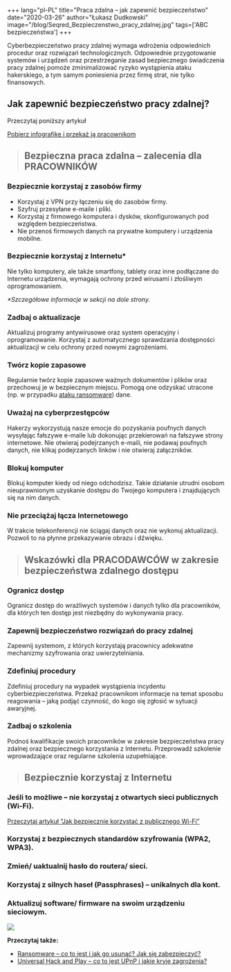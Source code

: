 +++
lang="pl-PL"
title="Praca zdalna – jak zapewnić bezpieczeństwo"
date="2020-03-26"
author="Łukasz Dudkowski"
image="/blog/Seqred_Bezpieczenstwo_pracy_zdalnej.jpg"
tags=['ABC bezpieczeństwa']
+++

Cyberbezpieczeństwo pracy zdalnej wymaga wdrożenia odpowiednich procedur oraz rozwiązań technologicznych. Odpowiednie przygotowanie systemów i urządzeń oraz przestrzeganie zasad bezpiecznego świadczenia pracy zdalnej pomoże zminimalizować ryzyko wystąpienia ataku hakerskiego, a tym samym poniesienia przez firmę strat, nie tylko finansowych.

Jak zapewnić bezpieczeństwo pracy zdalnej?
------------------------------------------

Przeczytaj poniższy artykuł

[Pobierz infografikę i przekaż ją pracownikom](/blog/Seqred_bezpieczenstwo_pracy_zdalnej.jpg)

> Bezpieczna praca zdalna – zalecenia dla PRACOWNIKÓW
> ---------------------------------------------------

### Bezpiecznie korzystaj z zasobów firmy

*   Korzystaj z VPN przy łączeniu się do zasobów firmy.
*   Szyfruj przesyłane e-maile i pliki.
*   Korzystaj z firmowego komputera i dysków, skonfigurowanych pod względem bezpieczeństwa.
*   Nie przenoś firmowych danych na prywatne komputery i urządzenia mobilne.

### Bezpiecznie korzystaj z Internetu\*

Nie tylko komputery, ale także smartfony, tablety oraz inne podłączane do Internetu urządzenia, wymagają ochrony przed wirusami i złośliwym oprogramowaniem.

_\*Szczegółowe informacje w sekcji na dole strony._

### Zadbaj o aktualizacje

Aktualizuj programy antywirusowe oraz system operacyjny i oprogramowanie. Korzystaj z automatycznego sprawdzania dostępności aktualizacji w celu ochrony przed nowymi zagrożeniami.

### Twórz kopie zapasowe

Regularnie twórz kopie zapasowe ważnych dokumentów i plików oraz przechowuj je w bezpiecznym miejscu. Pomogą one odzyskać utracone (np. w przypadku [ataku ransomware](https://seqred.pl/ransomware-co-to-jest-jak-sie-zabezpieczyc-jak-usunac/)) dane.

### Uważaj na cyberprzestępców

Hakerzy wykorzystują nasze emocje do pozyskania poufnych danych wysyłając fałszywe e-maile lub dokonując przekierowań na fałszywe strony internetowe. Nie otwieraj podejrzanych e-maili, nie podawaj poufnych danych, nie klikaj podejrzanych linków i nie otwieraj załączników.

### Blokuj komputer

Blokuj komputer kiedy od niego odchodzisz. Takie działanie utrudni osobom nieuprawnionym uzyskanie dostępu do Twojego komputera i znajdujących się na nim danych.

### Nie przeciążaj łącza Internetowego

W trakcie telekonferencji nie ściągaj danych oraz nie wykonuj aktualizacji. Pozwoli to na płynne przekazywanie obrazu i dźwięku.

> Wskazówki dla PRACODAWCÓW w zakresie bezpieczeństwa zdalnego dostępu
> --------------------------------------------------------------------

### Ogranicz dostęp

Ogranicz dostęp do wrażliwych systemów i danych tylko dla pracowników, dla których ten dostęp jest niezbędny do wykonywania pracy.

### Zapewnij bezpieczeństwo rozwiązań do pracy zdalnej

Zapewnij systemom, z których korzystają pracownicy adekwatne mechanizmy szyfrowania oraz uwierzytelniania.

### Zdefiniuj procedury

Zdefiniuj procedury na wypadek wystąpienia incydentu cyberbiezpieczeństwa. Przekaż pracownikom informacje na temat sposobu reagowania – jaką podjąć czynność, do kogo się zgłosić w sytuacji awaryjnej.

### Zadbaj o szkolenia

Podnoś kwalifikacje swoich pracowników w zakresie bezpieczeństwa pracy zdalnej oraz bezpiecznego korzystania z Internetu. Przeprowadź szkolenie wprowadzające oraz regularne szkolenia uzupełniające.

> Bezpiecznie korzystaj z Internetu
> ---------------------------------

### Jeśli to możliwe – nie korzystaj z otwartych sieci publicznych (Wi-Fi).

[Przeczytaj artykuł “Jak bezpiecznie korzystać z publicznego Wi-Fi”](https://seqred.pl/bezpieczne_wifi/)

### Korzystaj z bezpiecznych standardów szyfrowania (WPA2, WPA3).

### Zmień/ uaktualnij hasło do routera/ sieci.

### Korzystaj z silnych haseł (Passphrases) – unikalnych dla kont.

### Aktualizuj software/ firmware na swoim urządzeniu sieciowym.

![](/blog/Seqred_Bezpieczenstwo_pracy_zdalnej.jpg)

**Przeczytaj także:**

*   [Ransomware – co to jest i jak go usunąć? Jak się zabezpieczyć?](https://seqred.pl/ransomware-co-to-jest-jak-sie-zabezpieczyc-jak-usunac/)
*   [Universal Hack and Play – co to jest UPnP i jakie kryje zagrożenia?](https://seqred.pl/universal-plug-and-play/)